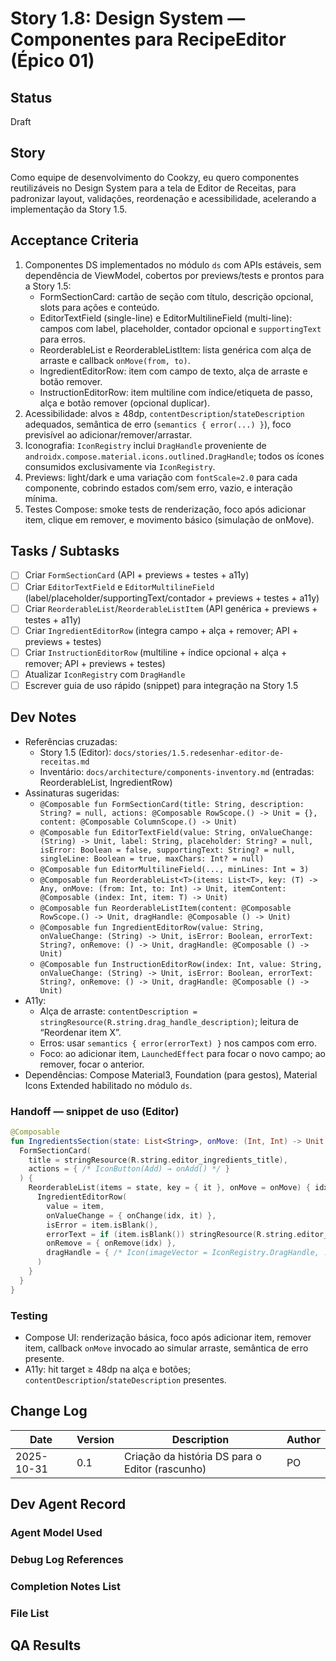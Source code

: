 # Story 1.8: Design System — Componentes para RecipeEditor (Épico 01)

## Status
Draft

## Story
Como equipe de desenvolvimento do Cookzy,
eu quero componentes reutilizáveis no Design System para a tela de Editor de Receitas,
para padronizar layout, validações, reordenação e acessibilidade, acelerando a implementação da Story 1.5.

## Acceptance Criteria
1. Componentes DS implementados no módulo `ds` com APIs estáveis, sem dependência de ViewModel, cobertos por previews/tests e prontos para a Story 1.5:
   - FormSectionCard: cartão de seção com título, descrição opcional, slots para ações e conteúdo.
   - EditorTextField (single-line) e EditorMultilineField (multi-line): campos com label, placeholder, contador opcional e `supportingText` para erros.
   - ReorderableList e ReorderableListItem: lista genérica com alça de arraste e callback `onMove(from, to)`.
   - IngredientEditorRow: item com campo de texto, alça de arraste e botão remover.
   - InstructionEditorRow: item multiline com índice/etiqueta de passo, alça e botão remover (opcional duplicar).
2. Acessibilidade: alvos ≥ 48dp, `contentDescription`/`stateDescription` adequados, semântica de erro (`semantics { error(...) }`), foco previsível ao adicionar/remover/arrastar.
3. Iconografia: `IconRegistry` inclui `DragHandle` proveniente de `androidx.compose.material.icons.outlined.DragHandle`; todos os ícones consumidos exclusivamente via `IconRegistry`.
4. Previews: light/dark e uma variação com `fontScale≈2.0` para cada componente, cobrindo estados com/sem erro, vazio, e interação mínima.
5. Testes Compose: smoke tests de renderização, foco após adicionar item, clique em remover, e movimento básico (simulação de onMove).

## Tasks / Subtasks
- [ ] Criar `FormSectionCard` (API + previews + testes + a11y)
- [ ] Criar `EditorTextField` e `EditorMultilineField` (label/placeholder/supportingText/contador + previews + testes + a11y)
- [ ] Criar `ReorderableList`/`ReorderableListItem` (API genérica + previews + testes + a11y)
- [ ] Criar `IngredientEditorRow` (integra campo + alça + remover; API + previews + testes)
- [ ] Criar `InstructionEditorRow` (multiline + índice opcional + alça + remover; API + previews + testes)
- [ ] Atualizar `IconRegistry` com `DragHandle`
- [ ] Escrever guia de uso rápido (snippet) para integração na Story 1.5

## Dev Notes
- Referências cruzadas:
  - Story 1.5 (Editor): `docs/stories/1.5.redesenhar-editor-de-receitas.md`
  - Inventário: `docs/architecture/components-inventory.md` (entradas: ReorderableList, IngredientRow)
- Assinaturas sugeridas:
  - `@Composable fun FormSectionCard(title: String, description: String? = null, actions: @Composable RowScope.() -> Unit = {}, content: @Composable ColumnScope.() -> Unit)`
  - `@Composable fun EditorTextField(value: String, onValueChange: (String) -> Unit, label: String, placeholder: String? = null, isError: Boolean = false, supportingText: String? = null, singleLine: Boolean = true, maxChars: Int? = null)`
  - `@Composable fun EditorMultilineField(..., minLines: Int = 3)`
  - `@Composable fun ReorderableList<T>(items: List<T>, key: (T) -> Any, onMove: (from: Int, to: Int) -> Unit, itemContent: @Composable (index: Int, item: T) -> Unit)`
  - `@Composable fun ReorderableListItem(content: @Composable RowScope.() -> Unit, dragHandle: @Composable () -> Unit)`
  - `@Composable fun IngredientEditorRow(value: String, onValueChange: (String) -> Unit, isError: Boolean, errorText: String?, onRemove: () -> Unit, dragHandle: @Composable () -> Unit)`
  - `@Composable fun InstructionEditorRow(index: Int, value: String, onValueChange: (String) -> Unit, isError: Boolean, errorText: String?, onRemove: () -> Unit, dragHandle: @Composable () -> Unit)`
- A11y:
  - Alça de arraste: `contentDescription = stringResource(R.string.drag_handle_description)`; leitura de “Reordenar item X”.
  - Erros: usar `semantics { error(errorText) }` nos campos com erro.
  - Foco: ao adicionar item, `LaunchedEffect` para focar o novo campo; ao remover, focar o anterior.
- Dependências: Compose Material3, Foundation (para gestos), Material Icons Extended habilitado no módulo `ds`.

### Handoff — snippet de uso (Editor)
```kotlin
@Composable
fun IngredientsSection(state: List<String>, onMove: (Int, Int) -> Unit, onChange: (Int, String) -> Unit, onRemove: (Int) -> Unit, onAdd: () -> Unit) {
  FormSectionCard(
    title = stringResource(R.string.editor_ingredients_title),
    actions = { /* IconButton(Add) → onAdd() */ }
  ) {
    ReorderableList(items = state, key = { it }, onMove = onMove) { idx, item ->
      IngredientEditorRow(
        value = item,
        onValueChange = { onChange(idx, it) },
        isError = item.isBlank(),
        errorText = if (item.isBlank()) stringResource(R.string.editor_ingredients_error_required) else null,
        onRemove = { onRemove(idx) },
        dragHandle = { /* Icon(imageVector = IconRegistry.DragHandle, ...) */ }
      )
    }
  }
}
```

### Testing
- Compose UI: renderização básica, foco após adicionar item, remover item, callback `onMove` invocado ao simular arraste, semântica de erro presente.
- A11y: hit target ≥ 48dp na alça e botões; `contentDescription`/`stateDescription` presentes.

## Change Log
| Date       | Version | Description                                     | Author |
|------------|---------|-------------------------------------------------|--------|
| 2025-10-31 | 0.1     | Criação da história DS para o Editor (rascunho) | PO     |

## Dev Agent Record

### Agent Model Used

### Debug Log References

### Completion Notes List

### File List

## QA Results

